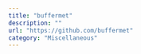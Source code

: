 ```yaml
---
title: "buffermet"
description: ""
url: "https://github.com/buffermet"
category: "Miscellaneous"
---
```

